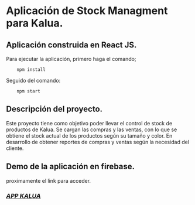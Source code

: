 # **Aplicación de Stock Managment para Kalua.**

## Aplicación construida en React JS.

Para ejecutar la aplicación, primero haga el comando;

```
    npm install
```

Seguido del comando:

```
    npm start
```

## Descripción del proyecto.

Este proyecto tiene como objetivo poder llevar el control de stock de productos de Kalua.
Se cargan las compras y las ventas, con lo que se obtiene el stock actual de los productos
según su tamaño y color.
En desarrollo de obtener reportes de compras y ventas según la necesidad del cliente.

## Demo de la aplicación en firebase.

proximamente el link para acceder.

### [_APP KALUA_](https://)
